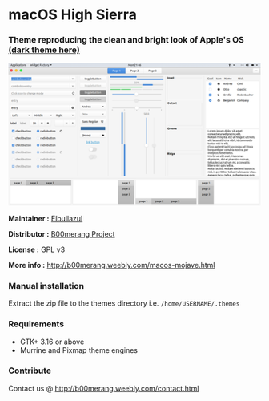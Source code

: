 # macOS High Sierra 
### Theme reproducing the clean and bright look of Apple's OS [(dark theme here)](https://github.com/B00merang-Project/macOS-Dark)

![macOS-High Sierra](https://github.com/B00merang-Project/gallery/raw/master/macOS%2010.14%20Mojave%20(4).png)

**Maintainer :** [Elbullazul](https://github.com/Elbullazul)

**Distributor :** [B00merang Project](https://github.com/B00merang-Project)

**License :** GPL v3

**More info :** http://b00merang.weebly.com/macos-mojave.html

### Manual installation

Extract the zip file to the themes directory i.e. `/home/USERNAME/.themes`

### Requirements

- GTK+ 3.16 or above
- Murrine and Pixmap theme engines

### Contribute

Contact us @ http://b00merang.weebly.com/contact.html
